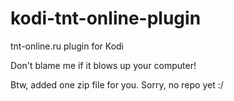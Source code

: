 # kodi-tnt-online-plugin
tnt-online.ru plugin for Kodi

Don't blame me if it blows up your computer!

Btw, added one zip file for you. Sorry, no repo yet :/
